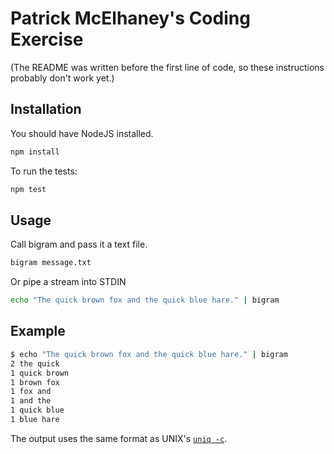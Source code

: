 # Patrick McElhaney's Coding Exercise

(The README was written before the first line of code, so these instructions probably don't work yet.)

## Installation

You should have NodeJS installed.

```sh
npm install
```

To run the tests:

```sh
npm test
```

## Usage

Call bigram and pass it a text file.

```sh
bigram message.txt
```

Or pipe a stream into STDIN

```sh
echo "The quick brown fox and the quick blue hare." | bigram
```

## Example

```sh
$ echo "The quick brown fox and the quick blue hare." | bigram
2 the quick
1 quick brown
1 brown fox
1 fox and
1 and the
1 quick blue
1 blue hare
```

The output uses the same format as UNIX's [`uniq -c`](https://en.wikipedia.org/wiki/Uniq).
